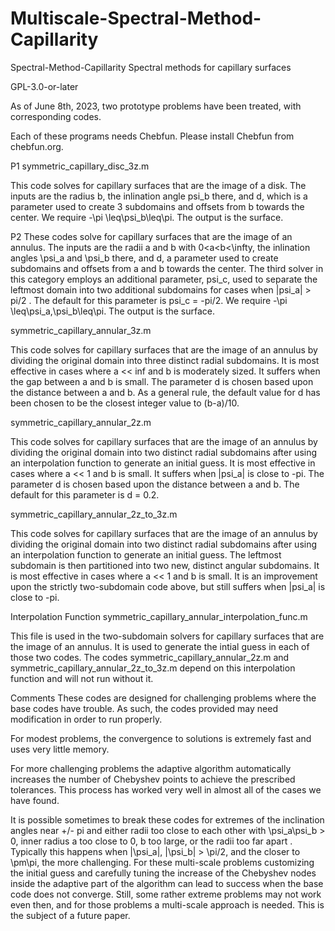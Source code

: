 # Multiscale-Spectral-Method-Capillarity
Spectral-Method-Capillarity
Spectral methods for capillary surfaces

GPL-3.0-or-later

As of June 8th, 2023, two prototype problems have been treated, with corresponding codes.

Each of these programs needs Chebfun. Please install Chebfun from chebfun.org.

P1
symmetric_capillary_disc_3z.m

This code solves for capillary surfaces that are the image of a disk. The inputs are the radius b, the inlination angle psi_b there, and d, which is a parameter used to create 3 subdomains and offsets from b towards the center. 
We require -\pi \leq\psi_b\leq\pi. The output is the surface.

P2
These codes solve for capillary surfaces that are the image of an annulus. The inputs are the radii a and b with 0<a<b<\infty, the inlination angles \psi_a and \psi_b there, and d, a parameter used to create subdomains and offsets from a and b towards the center. The third solver in this category employs an additional parameter, psi_c, used to separate the leftmost domain into two additional subdomains for cases when |psi_a| > pi/2 . The default for this parameter is psi_c = -pi/2.
We require -\pi \leq\psi_a,\psi_b\leq\pi. The output is the surface.

symmetric_capillary_annular_3z.m

This code solves for capillary surfaces that are the image of an annulus by dividing the original domain into three distinct radial subdomains. It is most effective in cases where a << inf and b is moderately sized. It suffers when the gap between a and b is small. The parameter d is chosen based upon the distance between a and b. As a general rule, the default value for d has been chosen to be the closest integer value to (b-a)/10.

symmetric_capillary_annular_2z.m

This code solves for capillary surfaces that are the image of an annulus by dividing the original domain into two distinct radial subdomains after using an interpolation function to generate an initial guess. It is most effective in cases where a << 1 and b is small. It suffers when |psi_a| is close to -pi. The parameter d is chosen based upon the distance between a and b. The default for this parameter is d = 0.2. 

symmetric_capillary_annular_2z_to_3z.m

This code solves for capillary surfaces that are the image of an annulus by dividing the original domain into two distinct radial subdomains after using an interpolation function to generate an initial guess. The leftmost subdomain is then partitioned into two new, distinct angular subdomains. It is most effective in cases where a << 1 and b is small. It is an improvement upon the strictly two-subdomain code above, but still suffers when |psi_a| is close to -pi.

Interpolation Function
symmetric_capillary_annular_interpolation_func.m

This file is used in the two-subdomain solvers for capillary surfaces that are the image of an annulus. It is used to generate the intial guess in each of those two codes. The codes symmetric_capillary_annular_2z.m and symmetric_capillary_annular_2z_to_3z.m depend on this interpolation function and will not run without it.


Comments
These codes are designed for challenging problems where the base codes have trouble. As such, the codes provided may need modification in order to run properly.

For modest problems, the convergence to solutions is extremely fast and uses very little memory.

For more challenging problems the adaptive algorithm automatically increases the number of Chebyshev points to achieve the prescribed tolerances. This process has worked very well in almost all of the cases we have found.

It is possible sometimes to break these codes for extremes of the inclination angles near +/- pi and either radii too close to each other with \psi_a\psi_b > 0, inner radius a too close to 0, b too large, or the radii too far apart . Typically this happens when |\psi_a|, |\psi_b| > \pi/2, and the closer to \pm\pi, the more challenging. For these multi-scale problems customizing the initial guess and carefully tuning the increase of the Chebyshev nodes inside the adaptive part of the algorithm can lead to success when the base code does not converge. Still, some rather extreme problems may not work even then, and for those problems a multi-scale approach is needed. This is the subject of a future paper.
